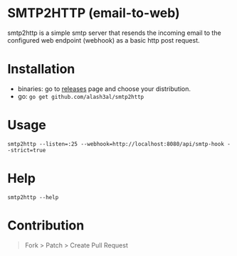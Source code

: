 SMTP2HTTP (email-to-web)
========================
smtp2http is a simple smtp server that resends the incoming email to the configured web endpoint (webhook) as a basic http post request.

Installation
=============
- binaries: go to [releases](https://github.com/alash3al/smtp2http/releases) page and choose your distribution.
- go: `go get github.com/alash3al/smtp2http`

Usage
=====
`smtp2http --listen=:25 --webhook=http://localhost:8080/api/smtp-hook --strict=true`

Help
====
`smtp2http --help`

Contribution
=============
> Fork > Patch > Create Pull Request

